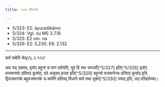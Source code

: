 ```yaml
---
title: १०७ टिप्पन्यः

---
```

- 5/323: E2: āyuradikāmo
- 5/324: Vgl. zu MS 3.7.18
- 5/325: E2 om. na
- 5/326: E2: 5,230; E6: 2,132

____________________________________________


कर्म तथेति चेत्//६.२.११//

अथ यद् उक्तम्, द्वयोर् बहूनां च यागं दर्शयति, युवं हि स्थः स्वःपती[^5/327] इति[^5/328] द्वयोर् यजमानयोः प्रतिपदं कुर्यात्, एते असृग्रम् इन्दव इति[^5/329] बहुभ्यो यजमानेभ्यः प्रतिपदं कुर्याद् इति, द्वियजमानके बहुयजमानके च कर्मणि प्रतिपद् विधाने कर्म तथा युक्तं[^5/330] स्याद् इति, तत् परिहर्तव्यम्।
